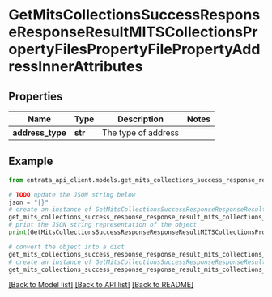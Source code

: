# GetMitsCollectionsSuccessResponseResponseResultMITSCollectionsPropertyFilesPropertyFilePropertyAddressInnerAttributes


## Properties

Name | Type | Description | Notes
------------ | ------------- | ------------- | -------------
**address_type** | **str** | The type of address | 

## Example

```python
from entrata_api_client.models.get_mits_collections_success_response_response_result_mits_collections_property_files_property_file_property_address_inner_attributes import GetMitsCollectionsSuccessResponseResponseResultMITSCollectionsPropertyFilesPropertyFilePropertyAddressInnerAttributes

# TODO update the JSON string below
json = "{}"
# create an instance of GetMitsCollectionsSuccessResponseResponseResultMITSCollectionsPropertyFilesPropertyFilePropertyAddressInnerAttributes from a JSON string
get_mits_collections_success_response_response_result_mits_collections_property_files_property_file_property_address_inner_attributes_instance = GetMitsCollectionsSuccessResponseResponseResultMITSCollectionsPropertyFilesPropertyFilePropertyAddressInnerAttributes.from_json(json)
# print the JSON string representation of the object
print(GetMitsCollectionsSuccessResponseResponseResultMITSCollectionsPropertyFilesPropertyFilePropertyAddressInnerAttributes.to_json())

# convert the object into a dict
get_mits_collections_success_response_response_result_mits_collections_property_files_property_file_property_address_inner_attributes_dict = get_mits_collections_success_response_response_result_mits_collections_property_files_property_file_property_address_inner_attributes_instance.to_dict()
# create an instance of GetMitsCollectionsSuccessResponseResponseResultMITSCollectionsPropertyFilesPropertyFilePropertyAddressInnerAttributes from a dict
get_mits_collections_success_response_response_result_mits_collections_property_files_property_file_property_address_inner_attributes_from_dict = GetMitsCollectionsSuccessResponseResponseResultMITSCollectionsPropertyFilesPropertyFilePropertyAddressInnerAttributes.from_dict(get_mits_collections_success_response_response_result_mits_collections_property_files_property_file_property_address_inner_attributes_dict)
```
[[Back to Model list]](../README.md#documentation-for-models) [[Back to API list]](../README.md#documentation-for-api-endpoints) [[Back to README]](../README.md)


